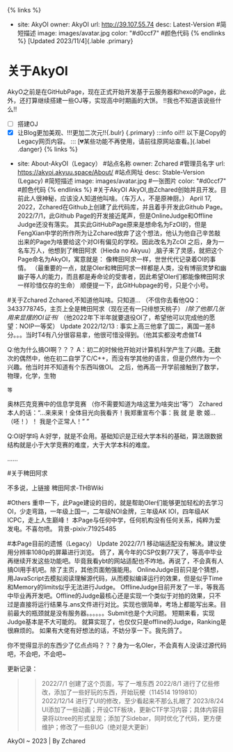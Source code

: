 {% links %}
- site: AkyOI
  owner: AkyOI
  url: http://39.107.55.74
  desc: Latest-Version #简短描述
  image: images/avatar.jpg
  color: "#d0ccf7" #颜色代码
{% endlinks %}
[Updated 2023/11/4]{.lable .primary}
# 关于AkyOI
AkyO之前是在GitHubPage，现在正式开始开发基于云服务器和hexo的Page，此外，还打算继续搭建一些OJ等，实现高中时期画的大饼。
!!我也不知道该说些什么!!

- [ ] 搭建OJ
- [x] 让Blog更加美观、!!!更加二次元!!{.bulr}
{.primary}
:::info
oi!!! 以下是Copy的Legacy网页内容。
:::
[:broken_heart:某些功能不再使用，请前往原网站查看。]{.label .danger}
{% links %}
- site: About-AkyOI（Legacy） #站点名称
  owner: Zchared #管理员名字
  url: https://akyoi.akyuu.space/About/ #站点网址
  desc: Stable-Version (Legacy) #简短描述
  image: images/avatar.jpg #一张图片
  color: "#d0ccf7" #颜色代码
{% endlinks %}
#关于AkyOI
AkyOI,由Zchared创始并且开发。目前此人很神秘，应该没人知道他叫啥。（车万人，不是原神厨。）
April 17, 2022，Zchared在Github上创建了此代码库，并且着手开发此Github Page。2022/7/1，此Github Page的开发接近尾声，但是OnlineJudge和Offline Judge还没有落实。
其实此GitHubPage原来是想命名为FzOI的，但是FengXian中学的所作所为让Zchared放弃了这个想法，他认为他自己辛苦敲出来的Page为啥要给这个对OI有偏见的学校。因此改名为ZcOI
之后，身为一名车万人，他想到了稗田阿求（Hieda no Akyuu）,脑子来了灵感，就把这个Page命名为AkyOI，寓意就是：
像稗田阿求一样，世世代代记录着OI的事情。
（最重要的一点，就是OIer和稗田阿求一样都是人类，没有博丽灵梦和幽幽子等人的能力，而且都是寿命论的受害者，因此希望OIer们都能像稗田阿求一样珍惜仅存的生命）
顺便提一下，此GitHubpage的号，只是个小号。


#关于Zchared
Zchared,不知道他叫啥。只知道...
（不信你去看他QQ：3433778745，主页上全是稗田阿求（现在还有一只绯想天桃子） /*除了他那几张用来显摆的OI证书*/
（他2022年下半年就要退役OI了，希望他可以完成他的愿望：NOIP一等奖） Update 2022/12/13 : 事实上高三他拿了国二，离国一差8分。。。当时T4有八分很容易拿，他很可惜没得到。（他其实都没考虑做T4

Q:他为什么搞OI啊？？？
A：初二的时候他开始对计算机科学产生了兴趣。无数次的偶然中，他在初二自学了C/C++，而没有学其他的语言，但是仍然作为一个兴趣。他当时并不知道有个东西叫做OI。
之后，他再高一开学前接触到了数学，物理，化学，生物
```
等
```
奥林匹克竞赛中的信息学竞赛
（你不需要知道为啥这里为啥突出“等”）
Zchared本人的话：“...来来来！全体目光向我看齐！我郑重宣布个事：我 就 是 歌 姬...（呸！）！ 我是个正常人！” ”

Q:OI好学吗
A:好学，就是不会用。基础知识是正经大学本科的基础，算法跟数据结构就是小于大学竞赛的难度，大于大学本科的难度。

......


#关于稗田阿求

不多说，上链接
稗田阿求-THBWiki


#Others
重申一下，此Page建设的目的，就是帮助OIer们能够更加轻松的去学习OI，少走弯路，一年级上国一，二年级NOI金牌，三年级AK IOI，四年级AK ICPC，走上人生巅峰！
本Page与任何中学，任何机构没有任何关系，纯粹为爱发电。不喜勿喷。
背景-pixiv:71925485

#本Page目前的遗憾（Legacy）
Update 2022/7/1
移动端适配没有解决。建议使用分辨率1080p的屏幕进行浏览。
鸽了，离今年的CSP仅剩77天了，等高中毕业再继续开发这些功能吧。毕竟我看ybt的网站适配也不咋地。再说了，不会真有人搞OI用手机吧。除了主页，其他页面勉强能用。
OnlineJudge目前只是个猜想，用JavaScript去模拟阅读理解源代码，从而模拟编译运行的效果，但是似乎Time和Memory的limits似乎无法进行Judge。
OfflineJudge目前开发了一半，等我高中毕业再开发吧。Offline的Judge最核心还是实现一个类似于对拍的效果，只不过是直接将运行结果与.ans文件进行对比。实现也很简单，考场上都能写出来。目前最大的瓶颈就是没有服务器。。。。。。Submit也是个大问题。
短期来看，实现Judge基本是不大可能的。
就算实现了，也仅仅只是offline的Judge，Ranking是很麻烦的。
如果有大佬有好想法的话，不妨分享一下。我先鸽了。






你不觉得显示的东西少了亿点点吗？？？身为一名OIer，不会真有人没读过源代码吧，不会吧，不会吧~



更新记录：

>> 2022/7/1 创建了这个页面，写了一堆东西
>> 2022/8/1 进行了亿些修改，添加了一些好玩的东西，开始玩梗（114514 1919810）
>> 2022/12/14 进行了UI的修改，至少看起来不那么扎眼了
>> 2023/8/24 UI添加了一些动画；开设CTF板块，更新CTF学习内容；具体内容目录将以tree的形式呈现；添加了Sidebar，同时优化了代码，更方便维护；修改了一些BUG（绝对是大更新）



AkyOI ~ 2023 | By Zchared